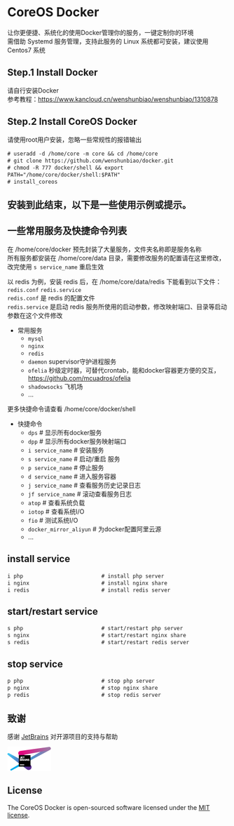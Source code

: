 # CoreOS Docker

让你更便捷、系统化的使用Docker管理你的服务，一键定制你的环境   
需借助 Systemd 服务管理，支持此服务的 Linux 系统都可安装，建议使用 Centos7 系统  

## Step.1 Install Docker
    
请自行安装Docker  
参考教程：https://www.kancloud.cn/wenshunbiao/wenshunbiao/1310878

## Step.2 Install CoreOS Docker

请使用root用户安装，忽略一些常规性的报错输出

    # useradd -d /home/core -m core && cd /home/core
    # git clone https://github.com/wenshunbiao/docker.git
    # chmod -R 777 docker/shell && export PATH="/home/core/docker/shell:$PATH"
    # install_coreos

安装到此结束，以下是一些使用示例或提示。
-----

## 一些常用服务及快捷命令列表

在 /home/core/docker 预先封装了大量服务，文件夹名称即是服务名称  
所有服务都安装在 /home/core/data 目录，需要修改服务的配置请在这里修改，改完使用 `s service_name` 重启生效  

以 redis 为例，安装 redis 后，在 /home/core/data/redis 下能看到以下文件：  
`redis.conf` `redis.service`  
`redis.conf` 是 redis 的配置文件  
`redis.service` 是启动 redis 服务所使用的启动参数，修改映射端口、目录等启动参数在这个文件修改

- 常用服务
  - `mysql`
  - `nginx`
  - `redis`
  - `daemon` supervisor守护进程服务
  - `ofelia` 秒级定时器，可替代crontab，能和docker容器更方便的交互，https://github.com/mcuadros/ofelia
  - `shadowsocks` 飞机场
  - ...

更多快捷命令请查看 /home/core/docker/shell 

- 快捷命令
  - `dps`              # 显示所有docker服务
  - `dpp`              # 显示所有docker服务映射端口
  - `i service_name`   # 安装服务
  - `s service_name`   # 启动/重启 服务
  - `p service_name`   # 停止服务
  - `d service_name`   # 进入服务容器
  - `j service_name`   # 查看服务历史记录日志
  - `jf service_name`  # 滚动查看服务日志
  - `atop`             # 查看系统负载
  - `iotop`            # 查看系统I/O
  - `fio`              # 测试系统I/O
  - `docker_mirror_aliyun`  # 为docker配置阿里云源
  - ...

## install service

    i php                         # install php server
    i nginx                       # install nginx share
    i redis                       # install redis server

## start/restart service

    s php                         # start/restart php server
    s nginx                       # start/restart nginx share
    s redis                       # start/restart redis server

## stop service

    p php                         # stop php server
    p nginx                       # stop nginx share
    p redis                       # stop redis server

## 致谢

感谢 [JetBrains](https://www.jetbrains.com/?from=coreos%20docker) 对开源项目的支持与帮助  

![avatar](./docs/images/jetbrains-variant-100.png)

## License

The CoreOS Docker is open-sourced software licensed under the [MIT license](https://opensource.org/licenses/MIT).
